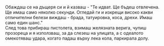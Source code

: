 Обаждаш се на дъщеря си и й казваш - "Те идват. Ще бъдеш отвлечена. Ще имаш само няколко секунди. Огледай ги и изкрещи високо какви отличителни белези виждаш - брада, татуировка,  коса, дрехи. Имаш само един шанс."  
След това прибираш пистолета, взимаш желязната верига, чупиш прозореца и я използваш, за да слезеш на улицата, а с одеалото омекотяваш удара, когато падаш върху лека кола, паркирала долу.